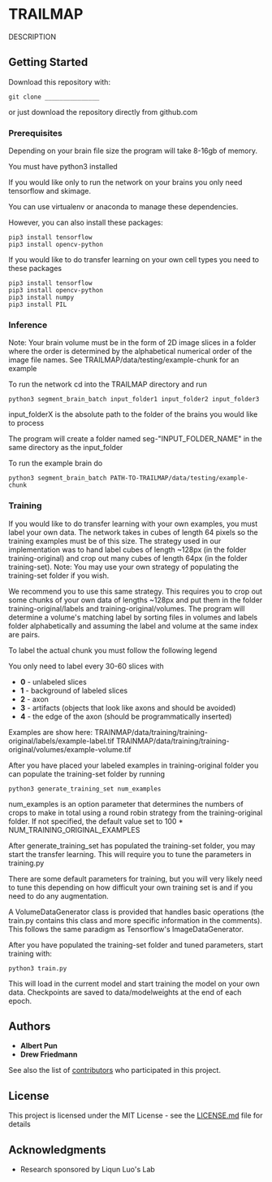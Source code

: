 
# TRAILMAP

DESCRIPTION

## Getting Started

Download this repository with:

```
git clone _______________
```

or just download the repository directly from github.com

### Prerequisites
Depending on your brain file size the program will take 8-16gb of memory.

You must have python3 installed 

If you would like only to run the network on your brains you only need tensorflow and skimage.

You can use virtualenv or anaconda to manage these dependencies.

However, you can also install these packages:

```
pip3 install tensorflow
pip3 install opencv-python
```

If you would like to do transfer learning on your own cell types you need to these packages
```
pip3 install tensorflow
pip3 install opencv-python
pip3 install numpy
pip3 install PIL
```

### Inference

Note: Your brain volume must be in the form of 2D image slices in a folder where the order
is determined by the alphabetical numerical order of the image file names.
See TRAILMAP/data/testing/example-chunk for an example

To run the network cd into the TRAILMAP directory and run 
```
python3 segment_brain_batch input_folder1 input_folder2 input_folder3 
```

input_folderX is the absolute path to the folder of the brains you would like to process 

The program will create a folder named seg-"INPUT_FOLDER_NAME" in the same directory as the input_folder

To run the example brain do
```
python3 segment_brain_batch PATH-TO-TRAILMAP/data/testing/example-chunk
```


### Training

If you would like to do transfer learning with your own examples, you must label your own data. The network
takes in cubes of length 64 pixels so the training examples must be of this size. The strategy used in our
implementation was to hand label cubes of length ~128px (in the folder training-original) and crop out many 
cubes of length 64px (in the folder training-set).
Note: You may use your own strategy of populating the training-set folder if you wish.

We recommend you to use this same strategy. This requires you to crop out some chunks of your own data of
lengths ~128px and put them in the folder training-original/labels and training-original/volumes. The program
will determine a volume's matching label by sorting files in volumes and labels folder alphabetically and assuming
the label and volume at the same index are pairs.

To label the actual chunk you must follow the following legend

You only need to label every 30-60 slices with
* **0** - unlabeled slices
* **1** - background of labeled slices
* **2** - axon
* **3** - artifacts (objects that look like axons and should be avoided)
* **4** - the edge of the axon (should be programmatically inserted)

Examples are show here:
TRAINMAP/data/training/training-original/labels/example-label.tif  TRAINMAP/data/training/training-original/volumes/example-volume.tif

After you have placed your labeled examples in training-original folder you can populate
the training-set folder by running
```
python3 generate_training_set num_examples
```
num_examples is an option parameter that determines the numbers of crops to make
in total using a round robin strategy from the training-original folder.
If not specified, the default value set to 100 * NUM_TRAINING_ORIGINAL_EXAMPLES

After generate_training_set has populated the training-set folder, you may start the transfer learning. This will require you to tune the parameters in training.py

There are some default parameters for training, but you will very likely need to tune this depending on how difficult your own training set is and if you need to do any augmentation.

A VolumeDataGenerator class is provided that handles basic operations (the train.py contains this class and more specific information in the comments). This follows the same paradigm as Tensorflow's ImageDataGenerator.

After you have populated the training-set folder and tuned parameters, start training with:
```
python3 train.py
```
This will load in the current model and start training the model on your own data. Checkpoints are saved to data/modelweights at the end of each epoch.


## Authors

* **Albert Pun**
* **Drew Friedmann**

See also the list of [contributors](https://github.com/your/project/contributors) who participated in this project.

## License

This project is licensed under the MIT License - see the [LICENSE.md](LICENSE.md) file for details

## Acknowledgments

* Research sponsored by Liqun Luo's Lab

